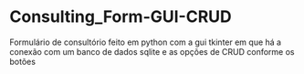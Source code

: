 # Consulting_Form-GUI-CRUD
Formulário de consultório feito em python com a gui tkinter em que há a conexão com um banco de dados sqlite e as opções de CRUD conforme os botões
